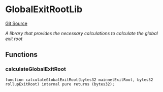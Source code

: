 # GlobalExitRootLib
[Git Source](https://github.com/agglayer/agglayer-contracts/blob/a8bf2955890e7123a84542ced57636d763299651/contracts/lib/GlobalExitRootLib.sol)

*A library that provides the necessary calculations to calculate the global exit root*


## Functions
### calculateGlobalExitRoot


```solidity
function calculateGlobalExitRoot(bytes32 mainnetExitRoot, bytes32 rollupExitRoot) internal pure returns (bytes32);
```

